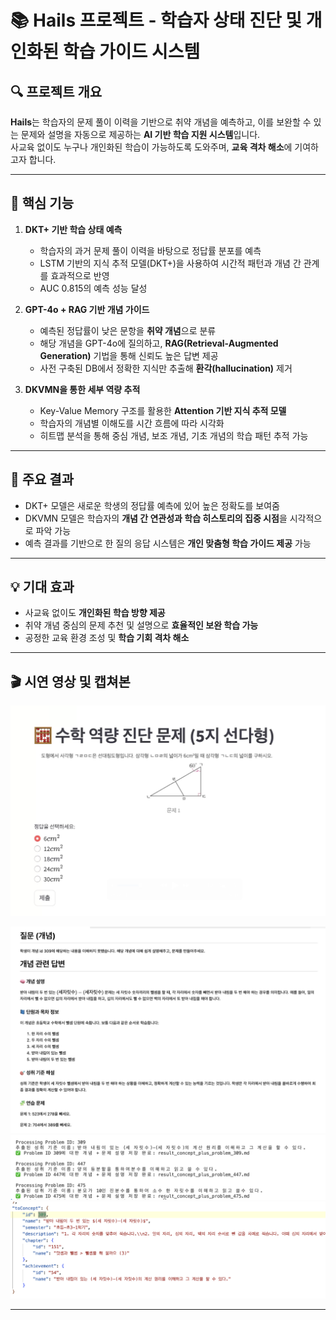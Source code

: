 
# 📚 Hails 프로젝트 - 학습자 상태 진단 및 개인화된 학습 가이드 시스템

## 🔍 프로젝트 개요

**Hails**는 학습자의 문제 풀이 이력을 기반으로 취약 개념을 예측하고, 이를 보완할 수 있는 문제와 설명을 자동으로 제공하는 **AI 기반 학습 지원 시스템**입니다.  
사교육 없이도 누구나 개인화된 학습이 가능하도록 도와주며, **교육 격차 해소**에 기여하고자 합니다.

---

## 🧠 핵심 기능

1. **DKT+ 기반 학습 상태 예측**  
   - 학습자의 과거 문제 풀이 이력을 바탕으로 정답률 분포를 예측  
   - LSTM 기반의 지식 추적 모델(DKT+)을 사용하여 시간적 패턴과 개념 간 관계를 효과적으로 반영  
   - AUC 0.815의 예측 성능 달성

2. **GPT-4o + RAG 기반 개념 가이드**  
   - 예측된 정답률이 낮은 문항을 **취약 개념**으로 분류  
   - 해당 개념을 GPT-4o에 질의하고, **RAG(Retrieval-Augmented Generation)** 기법을 통해 신뢰도 높은 답변 제공  
   - 사전 구축된 DB에서 정확한 지식만 추출해 **환각(hallucination)** 제거

3. **DKVMN을 통한 세부 역량 추적**  
   - Key-Value Memory 구조를 활용한 **Attention 기반 지식 추적 모델**  
   - 학습자의 개념별 이해도를 시간 흐름에 따라 시각화  
   - 히트맵 분석을 통해 중심 개념, 보조 개념, 기초 개념의 학습 패턴 추적 가능

---

## 🎯 주요 결과

- DKT+ 모델은 새로운 학생의 정답률 예측에 있어 높은 정확도를 보여줌
- DKVMN 모델은 학습자의 **개념 간 연관성과 학습 히스토리의 집중 시점**을 시각적으로 파악 가능
- 예측 결과를 기반으로 한 질의 응답 시스템은 **개인 맞춤형 학습 가이드 제공** 가능

---

## 💡 기대 효과

- 사교육 없이도 **개인화된 학습 방향 제공**
- 취약 개념 중심의 문제 추천 및 설명으로 **효율적인 보완 학습 가능**
- 공정한 교육 환경 조성 및 **학습 기회 격차 해소**

---

## 🎬 시연 영상 및 캡쳐본


[![시연 영상](./video/screen.png)](https://www.youtube.com/watch?v=R4IMxaiwLeg)

![파일이름](./video/mark.png)
![파일이름](./video/output.png)
![파일이름](./video/tag.png)


---

